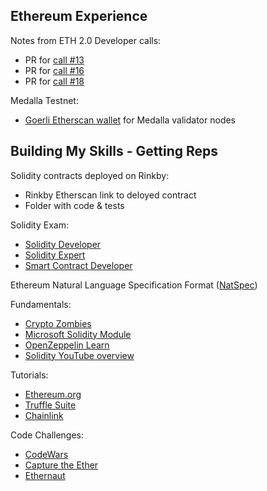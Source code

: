 ## Ethereum Experience

Notes from ETH 2.0 Developer calls:
- PR for [call #13](https://github.com/ethereum/eth2.0-pm/pull/38)
- PR for [call #16](https://github.com/ethereum/eth2.0-pm/pull/39)
- PR for [call #18](https://github.com/ethereum/eth2.0-pm/pull/46)


Medalla Testnet:
- [Goerli Etherscan wallet](https://goerli.etherscan.io/address/0x9AD66E95da4395A37D659F085f5dc936798fb422) for Medalla validator nodes

## Building My Skills - Getting Reps

Solidity contracts deployed on Rinkby:
- Rinkby Etherscan link to deloyed contract
- Folder with code & tests

Solidity Exam:
- [Solidity Developer](https://www.blockchain-council.org/certifications/certified-solidity-developer/#1531892514068-a9494ce3-fc09)
- [Solidity Expert](https://www.blockchain-council.org/certifications/certified-ethereum-expert-cee/#1602243616933-56e73c11-d871)
- [Smart Contract Developer](https://www.blockchain-council.org/certifications/certified-smart-contract-developer/#1531892508408-0efa8ce6-8a88)

Ethereum Natural Language Specification Format ([NatSpec](https://solidity.readthedocs.io/en/develop/natspec-format.html))

Fundamentals:
- [Crypto Zombies](https://cryptozombies.io)
- [Microsoft Solidity Module](https://docs.microsoft.com/en-us/learn/modules/blockchain-learning-solidity/)
- [OpenZeppelin Learn](https://docs.openzeppelin.com/learn/)
- [Solidity YouTube overview](https://www.youtube.com/watch?v=YJ-D1RMI0T0&list=PLS5SEs8ZftgVnWHv2_mkvJjn5HBOkde3g&index=8&)

Tutorials:
- [Ethereum.org](https://ethereum.org/en/developers/tutorials/)
- [Truffle Suite](https://www.trufflesuite.com/tutorials)
- [Chainlink](https://blog.chain.link/tag/development/)

Code Challenges:
- [CodeWars](https://www.reddit.com/r/ethereum/comments/741lcd/codewars_prerelease_of_solidity_code_challenges/)
- [Capture the Ether](https://capturetheether.com/)
- [Ethernaut](https://solidity-05.ethernaut.openzeppelin.com/level/0xc8bAE5314C82d94858fE916067FbFCFE9F32097b)









